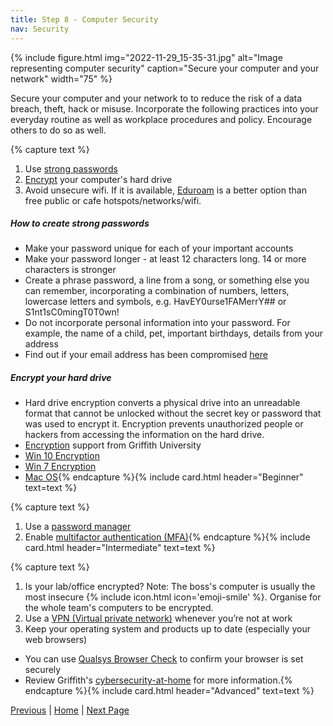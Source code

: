 ```yaml
---
title: Step 8 - Computer Security
nav: Security
---
```


{% include figure.html img="2022-11-29_15-35-31.jpg" alt="Image representing computer security" caption="Secure your computer and your network" width="75" %}

Secure your computer and your network to to reduce the risk of a data breach, theft, hack or misuse. Incorporate the following practices into your everyday routine as well as workplace procedures and policy. Encourage others to do so as well. 

{% capture text %}
1. Use [strong passwords](https://www.griffith.edu.au/passwords)
2. [Encrypt](https://www.griffith.edu.au/about-griffith/cybersecurity/data-protection) your computer's hard drive
3. Avoid unsecure wifi. If it is available, [Eduroam](https://www.griffith.edu.au/internet-access/wifi/eduroam) is a better option than free public or cafe hotspots/networks/wifi.

##### How to create strong passwords
 * Make your password unique for each of your important accounts
 * Make your password longer - at least 12 characters long. 14 or more characters is stronger
 * Create a phrase password, a line from a song, or something else you can remember, incorporating a combination of numbers, letters, lowercase letters and symbols, e.g. HavEY0urse1FAMerrY##  or S1nt1sC0mingT0T0wn!
 * Do not incorporate personal information into your password. For example, the name of a child, pet, important birthdays, details from your address
 * Find out if your email address has been compromised [here](https://haveibeenpwned.com/)

##### Encrypt your hard drive
* Hard drive encryption converts a physical drive into an unreadable format that cannot be unlocked without the secret key or password that was used to encrypt it. Encryption prevents unauthorized people or hackers from accessing the information on the hard drive.
* [Encryption](https://www.griffith.edu.au/about-griffith/cybersecurity/data-protection) support from Griffith University
* [Win 10 Encryption](https://www.windowscentral.com/how-use-bitlocker-encryption-windows-10)
* [Win 7 Encryption](https://www.microsoft.com/en-au/download/details.aspx?id=4794) 
* [Mac OS](https://support.apple.com/en-au/HT204837){% endcapture %}{% include card.html header="Beginner" text=text %}

{% capture text %}
1. Use a [password manager](https://www.griffith.edu.au/passwords/lastpass)
2. Enable [multifactor authentication (MFA)](https://support.microsoft.com/en-us/topic/what-is-multifactor-authentication-e5e39437-121c-be60-d123-eda06bddf661){% endcapture %}{% include card.html header="Intermediate" text=text %}

{% capture text %}
1. Is your lab/office encrypted?  Note: The boss's computer is usually the most insecure {% include icon.html icon='emoji-smile' %}. Organise for the whole team's computers to be encrypted.
2. Use a [VPN (Virtual private network)](https://au.pcmag.com/vpn/138/the-best-vpn-services) whenever you’re not at work
3. Keep your operating system and products up to date (especially your web browsers)
* You can use [Qualsys Browser Check](https://browsercheck.qualys.com/) to confirm your browser is set securely
* Review Griffith's [cybersecurity-at-home](https://www.griffith.edu.au/about-griffith/cybersecurity/cybersecurity-at-home) for more information.{% endcapture %}{% include card.html header="Advanced" text=text %}
 

[Previous](https://guereslib.github.io/Reproducible-Research-Things/Step6CloudBackup)  |  [Home](https://guereslib.github.io/Reproducible-Research-Things/) | [Next Page](https://guereslib.github.io/Reproducible-Research-Things/Step8SepId)
